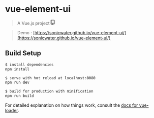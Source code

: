 # vue-element-ui

> A Vue.js project <svg aria-hidden="true" class="octicon octicon-repo" height="16" version="1.1" viewBox="0 0 12 16" width="12"><path fill-rule="evenodd" d="M4 9H3V8h1v1zm0-3H3v1h1V6zm0-2H3v1h1V4zm0-2H3v1h1V2zm8-1v12c0 .55-.45 1-1 1H6v2l-1.5-1.5L3 16v-2H1c-.55 0-1-.45-1-1V1c0-.55.45-1 1-1h10c.55 0 1 .45 1 1zm-1 10H1v2h2v-1h3v1h5v-2zm0-10H2v9h9V1z"></path></svg>

> Demo : [https://sonicwater.github.io/vue-element-ui/](https://sonicwater.github.io/vue-element-ui/)

## Build Setup

``` bash
$ install dependencies
npm install

$ serve with hot reload at localhost:8080
npm run dev

$ build for production with minification
npm run build
```

For detailed explanation on how things work, consult the [docs for vue-loader](http://vuejs.github.io/vue-loader).
